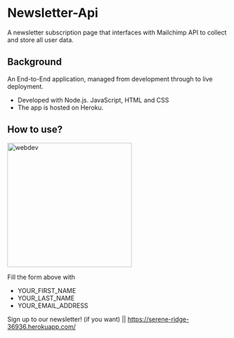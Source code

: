 # Newsletter-Api
A newsletter subscription page that interfaces with Mailchimp API to collect and store all user data.

## Background 
An End-to-End application, managed from development through to live deployment.
* Developed with Node.js. JavaScript, HTML and CSS
* The app is hosted on Heroku.


## How to use?
<img width="283" alt="webdev" src="https://user-images.githubusercontent.com/101202952/158024707-16302606-e986-42e7-8739-23fe82379bef.PNG">

 Fill the form above with 
 
 - YOUR_FIRST_NAME
 - YOUR_LAST_NAME
 - YOUR_EMAIL_ADDRESS 
 
 Sign up to our newsletter! (if you want) || https://serene-ridge-36936.herokuapp.com/ 
